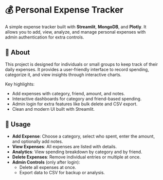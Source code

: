 # 💰 Personal Expense Tracker

A simple expense tracker built with **Streamlit**, **MongoDB**, and **Plotly**. It allows you to add, view, analyze, and manage personal expenses with admin authentication for extra controls.

## 📖 About
This project is designed for individuals or small groups to keep track of their daily expenses. It provides a user-friendly interface to record spending, categorize it, and view insights through interactive charts.

Key highlights:
- Add expenses with category, friend, amount, and notes.
- Interactive dashboards for category and friend-based spending.
- Admin login for extra features like bulk delete and CSV export.
- Clean and modern UI built with Streamlit.

## 🧾 Usage
- **Add Expense**: Choose a category, select who spent, enter the amount, and optionally add notes.
- **View Expenses**: All expenses are listed with details.
- **Analytics**: View spending breakdown by category and by friend.
- **Delete Expenses**: Remove individual entries or multiple at once.
- **Admin Controls** (only after login):
  - Delete all expenses at once.
  - Export data to CSV for backup or analysis.